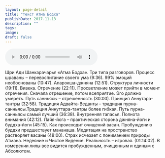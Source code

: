 ```yaml
---
layout: page-detail
title: "текст Атма Бодха"
publishDate: 2017.11.13
description: ""
tags:
image:
draft: false
---
```


<audio title="2017.11.13 - текст Атма Бодха.mp3" src="/upload/iblock/ab4/ab470957b9c3a9bafe4a01e31140e3e6.mp3" controls=""></audio>

 Шри Ади Шанкарачарья «Атма Бодха». Три типа разговоров. Процесс шраваны – перевоспитание своего ума (9:36). 99% эмоций необоснованы (10:47). Апарокша-джняна (12:51). Структура личности (19:11). Вивека. Отречение (22:11). Просветление может прийти в момент отречения. Сначала отрешение, потом всеприятие. Эго должно умереть. Путь санньясы – отрешенность (30:00). Принцип Аннутара-тантры (32:58). Традиция Адвайта-Веданты – традиция пурна-санньясы.Традиция Аннуттара-тантры более гибкая. Путь пурна-санньясы самый лучший (36:38). Внутренняя тапасья. Полнота внимания (42:12). Лайя-йога – практическая сторона джняна-йоги и буддха-йоги (45:15). Как происходит очищений васан. Пробуждению буддхи предшествует мананаша. Медитация на пространство растворяет васаны (48:00). Страх исчезает с пониманием природы Атмана. Недеяние и Чистое Видение. Реальность – игровая. (01:14:02). В измерении лилы все видится пробужденным, очищенным и единым с Абсолютом. 

  
